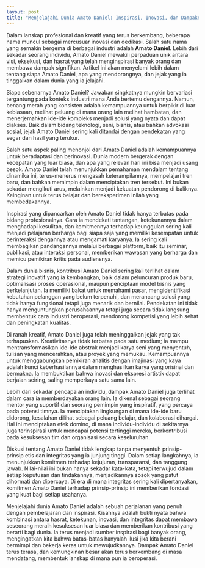 ```yaml
---
layout: post
title: "Menjelajahi Dunia Amato Daniel: Inspirasi, Inovasi, dan Dampaknya"
---
```


Dalam lanskap profesional dan kreatif yang terus berkembang, beberapa nama muncul sebagai mercusuar inovasi dan dedikasi. Salah satu nama yang semakin bergema di berbagai industri adalah **Amato Daniel**. Lebih dari sekadar seorang individu, Amato Daniel mewakili perpaduan unik antara visi, eksekusi, dan hasrat yang telah menginspirasi banyak orang dan membawa dampak signifikan. Artikel ini akan menyelami lebih dalam tentang siapa Amato Daniel, apa yang mendorongnya, dan jejak yang ia tinggalkan dalam dunia yang ia jelajahi.

Siapa sebenarnya Amato Daniel? Jawaban singkatnya mungkin bervariasi tergantung pada konteks industri mana Anda bertemu dengannya. Namun, benang merah yang konsisten adalah kemampuannya untuk berpikir di luar kebiasaan, melihat peluang di mana orang lain melihat hambatan, dan menerjemahkan ide-ide kompleks menjadi solusi yang nyata dan dapat diakses. Baik dalam bidang teknologi, seni, bisnis, atau bahkan advokasi sosial, jejak Amato Daniel sering kali ditandai dengan pendekatan yang segar dan hasil yang terukur.

Salah satu aspek paling menonjol dari Amato Daniel adalah kemampuannya untuk beradaptasi dan berinovasi. Dunia modern bergerak dengan kecepatan yang luar biasa, dan apa yang relevan hari ini bisa menjadi usang besok. Amato Daniel telah menunjukkan pemahaman mendalam tentang dinamika ini, terus-menerus mengasah keterampilannya, mempelajari tren baru, dan bahkan memimpin dalam menciptakan tren tersebut. Ini bukan sekadar mengikuti arus, melainkan menjadi kekuatan pendorong di baliknya. Keinginan untuk terus belajar dan bereksperimen inilah yang membedakannya.

Inspirasi yang dipancarkan oleh Amato Daniel tidak hanya terbatas pada bidang profesionalnya. Cara ia mendekati tantangan, ketekunannya dalam menghadapi kesulitan, dan komitmennya terhadap keunggulan sering kali menjadi pelajaran berharga bagi siapa saja yang memiliki kesempatan untuk berinteraksi dengannya atau mengamati karyanya. Ia sering kali membagikan pandangannya melalui berbagai platform, baik itu seminar, publikasi, atau interaksi personal, memberikan wawasan yang berharga dan memicu pemikiran kritis pada audiensnya.

Dalam dunia bisnis, kontribusi Amato Daniel sering kali terlihat dalam strategi inovatif yang ia kembangkan, baik dalam peluncuran produk baru, optimalisasi proses operasional, maupun penciptaan model bisnis yang berkelanjutan. Ia memiliki bakat untuk memahami pasar, mengidentifikasi kebutuhan pelanggan yang belum terpenuhi, dan merancang solusi yang tidak hanya fungsional tetapi juga menarik dan bernilai. Pendekatan ini tidak hanya menguntungkan perusahaannya tetapi juga secara tidak langsung membentuk cara industri beroperasi, mendorong kompetisi yang lebih sehat dan peningkatan kualitas.

Di ranah kreatif, Amato Daniel juga telah meninggalkan jejak yang tak terhapuskan. Kreativitasnya tidak terbatas pada satu medium; ia mampu mentransformasikan ide-ide abstrak menjadi karya seni yang menyentuh, tulisan yang mencerahkan, atau proyek yang memukau. Kemampuannya untuk menggabungkan pemikiran analitis dengan imajinasi yang kaya adalah kunci keberhasilannya dalam menghasilkan karya yang orisinal dan bermakna. Ia membuktikan bahwa inovasi dan ekspresi artistik dapat berjalan seiring, saling memperkaya satu sama lain.

Lebih dari sekadar pencapaian individu, dampak Amato Daniel juga terlihat dalam cara ia memberdayakan orang lain. Ia dikenal sebagai seorang mentor yang suportif dan seorang pemimpin yang inspiratif, yang percaya pada potensi timnya. Ia menciptakan lingkungan di mana ide-ide baru didorong, kesalahan dilihat sebagai peluang belajar, dan kolaborasi dihargai. Hal ini menciptakan efek domino, di mana individu-individu di sekitarnya juga terinspirasi untuk mencapai potensi tertinggi mereka, berkontribusi pada kesuksesan tim dan organisasi secara keseluruhan.

Diskusi tentang Amato Daniel tidak lengkap tanpa menyentuh prinsip-prinsip etis dan integritas yang ia junjung tinggi. Dalam setiap langkahnya, ia menunjukkan komitmen terhadap kejujuran, transparansi, dan tanggung jawab. Nilai-nilai ini bukan hanya sekadar kata-kata, tetapi terwujud dalam setiap keputusan dan tindakannya, menjadikannya sosok yang patut dihormati dan dipercaya. Di era di mana integritas sering kali dipertanyakan, komitmen Amato Daniel terhadap prinsip-prinsip ini memberikan fondasi yang kuat bagi setiap usahanya.

Menjelajahi dunia Amato Daniel adalah sebuah perjalanan yang penuh dengan pembelajaran dan inspirasi. Kisahnya adalah bukti nyata bahwa kombinasi antara hasrat, ketekunan, inovasi, dan integritas dapat membawa seseorang meraih kesuksesan luar biasa dan memberikan kontribusi yang berarti bagi dunia. Ia terus menjadi sumber inspirasi bagi banyak orang, mengingatkan kita bahwa batas-batas hanyalah ilusi jika kita berani bermimpi dan bekerja keras untuk mewujudkannya. Dampak Amato Daniel terus terasa, dan kemungkinan besar akan terus berkembang di masa mendatang, membentuk lanskap di mana pun ia beroperasi.

